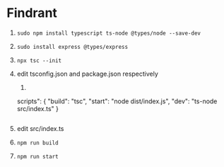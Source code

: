 # Findrant

1.     sudo npm install typescript ts-node @types/node --save-dev
2.     sudo install express @types/express
3.     npx tsc --init
4. edit tsconfig.json and package.json respectively
    1. ```
    scripts": {
        "build": "tsc",
        "start": "node dist/index.js",
        "dev": "ts-node src/index.ts"
    }
    ```
5. edit src/index.ts
6.     npm run build
7.     npm run start
